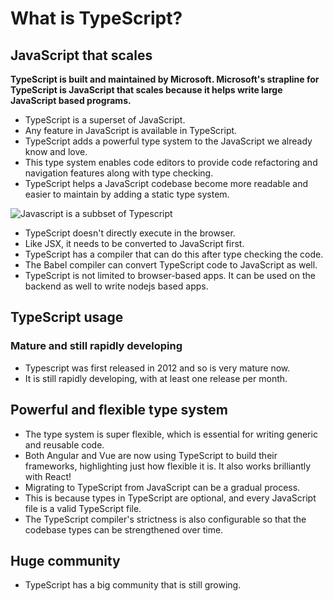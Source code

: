 # What is TypeScript?

## JavaScript that scales

**TypeScript is built and maintained by Microsoft. Microsoft's strapline for TypeScript is JavaScript that scales because it helps write large JavaScript based programs.**

- TypeScript is a superset of JavaScript.
- Any feature in JavaScript is available in TypeScript.
- TypeScript adds a powerful type system to the JavaScript we already know and love.
- This type system enables code editors to provide code refactoring and navigation features along with type checking.
- TypeScript helps a JavaScript codebase become more readable and easier to maintain by adding a static type system.


![Javascript is a subbset of Typescript](https://learntypescript.dev/static/f5c65fe3cf6dbed670bc14754c33342b/6d494/ts-js.webp)

- TypeScript doesn't directly execute in the browser.
- Like JSX, it needs to be converted to JavaScript first.
- TypeScript has a compiler that can do this after type checking the code.
- The Babel compiler can convert TypeScript code to JavaScript as well.
- TypeScript is not limited to browser-based apps. It can be used on the backend as well to write nodejs based apps.


## TypeScript usage

### Mature and still rapidly developing

- Typescript was first released in 2012 and so is very mature now.
- It is still rapidly developing, with at least one release per month.

## Powerful and flexible type system

- The type system is super flexible, which is essential for writing generic and reusable code.
- Both Angular and Vue are now using TypeScript to build their frameworks, highlighting just how flexible it is. It also works brilliantly with React!
- Migrating to TypeScript from JavaScript can be a gradual process.
- This is because types in TypeScript are optional, and every JavaScript file is a valid TypeScript file.
- The TypeScript compiler's strictness is also configurable so that the codebase types can be strengthened over time.

## Huge community

- TypeScript has a big community that is still growing.




  


